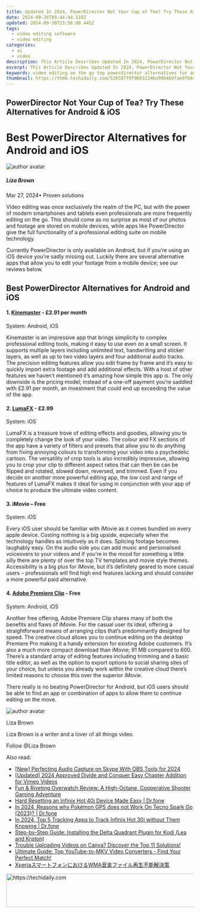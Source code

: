 ```yaml
---
title: Updated In 2024, PowerDirector Not Your Cup of Tea? Try These Alternatives for Android & iOS
date: 2024-09-26T05:44:44.516Z
updated: 2024-09-30T23:58:00.445Z
tags: 
  - video editing software
  - video editing
categories: 
  - ai
  - video
description: This Article Describes Updated In 2024, PowerDirector Not Your Cup of Tea? Try These Alternatives for Android & iOS
excerpt: This Article Describes Updated In 2024, PowerDirector Not Your Cup of Tea? Try These Alternatives for Android & iOS
keywords: video editing on the go top powerdirector alternatives for android ios,unleash your creativity top powerdirector alternatives for android and ios,ai animation sony vegas not your cup of tea explore these top alternatives for windows,windows 10 photos not your cup of tea try these 8 alternatives,video editing on the go top powerdirector alternatives for android and ios,best powerdirector alternatives for android and ios,powerdirector not your cup of tea try these alternatives for android ios
thumbnail: https://thmb.techidaily.com/526587f9f9083224ba90b469fae9f684a8ef66dad7a99594a73a26d6b57f4450.jpg
---
```


## PowerDirector Not Your Cup of Tea? Try These Alternatives for Android & iOS

# Best PowerDirector Alternatives for Android and iOS

![author avatar](https://lh5.googleusercontent.com/-AIMmjowaFs4/AAAAAAAAAAI/AAAAAAAAABc/Y5UmwDaI7HU/s250-c-k/photo.jpg)

##### Liza Brown

 Mar 27, 2024• Proven solutions

Video editing was once exclusively the realm of the PC, but with the power of modern smartphones and tablets even professionals are more frequently editing on the go. This should come as no surprise as most of our photos and footage are stored on mobile devices, while apps like PowerDirector give the full functionality of a professional editing suite on mobile technology.

Currently PowerDirector is only available on Android, but if you’re using an iOS device you’re sadly missing out. Luckily there are several alternative apps that allow you to edit your footage from a mobile device; see our reviews below.

## Best PowerDirector Alternatives for Android and iOS

#### 1\. [Kinemaster](https://www.kinemaster.com/index.php?lang=en) \- £2.91 per month

System: Android, iOS

Kinemaster is an impressive app that brings simplicity to complex professional editing tools, making it easy to use even on a small screen. It supports multiple layers including unlimited text, handwriting and sticker layers, as well as up to two video layers and four additional audio tracks. The precision editing features allow you edit frame by frame and it’s easy to quickly import extra footage and add additional effects. With a host of other features we haven’t mentioned it’s amazing how simple this app is. The only downside is the pricing model; instead of a one-off payment you’re saddled with £2.91 per month, an investment that could end up exceeding the value of the app.

#### 2\. [LumaFX](https://luma-touch.com/lumafx/) \- £2.99

System: iOS

LumaFX is a treasure trove of editing effects and goodies, allowing you to completely change the look of your video. The colour and FX sections of the app have a variety of filters and presets that allow you to do anything from fixing annoying colours to transforming your video into a psychedelic cartoon. The versatility of crop tools is also incredibly impressive, allowing you to crop your clip to different aspect ratios that can then be can be flipped and rotated, slowed down, reversed, and trimmed. Even if you decide on another more powerful editing app, the low cost and range of features of LumaFX makes it ideal for using in conjunction with your app of choice to produce the ultimate video content.

#### 3\. iMovie – Free

System: iOS

Every iOS user should be familiar with iMovie as it comes bundled on every apple device. Costing nothing is a big upside, especially when the technology handles as intuitively as it does. Splicing footage becomes laughably easy. On the audio side you can add music and personalised voiceovers to your videos and if you’re in the mood for something a little silly there are plenty of over the top TV templates and movie style themes. Accessibility is a big plus for iMovie, but it’s definitely geared to more casual users – professionals will find high end features lacking and should consider a more powerful paid alternative.

#### 4\. [Adobe Premiere Clip](https://www.adobe.com/products/premiere-clip.html) \- Free

System: Android, iOS

Another free offering, Adobe Premiere Clip shares many of both the benefits and flaws of iMovie. For the casual user its ideal, offering a straightforward means of arranging clips that’s predominantly designed for speed. The creative cloud allows you to continue editing on the desktop Premiere Pro making it a handy extension for existing Adobe customers. It’s also a much more compact download than iMovie; 91 MB compared to 600\. There’s a standard array of editing features including trimming and a basic title editor, as well as the option to export options to social sharing sites of your choice, but unless you already work within the creative cloud there’s limited reasons to choose this over the superior iMovie.

There really is no beating PowerDirector for Android, but iOS users should be able to find an app or combination of apps to allow them to continue editing on the move.

![author avatar](https://lh5.googleusercontent.com/-AIMmjowaFs4/AAAAAAAAAAI/AAAAAAAAABc/Y5UmwDaI7HU/s250-c-k/photo.jpg)

Liza Brown

Liza Brown is a writer and a lover of all things video.

Follow @Liza Brown

<ins class="adsbygoogle"
      style="display:block"
      data-ad-client="ca-pub-7571918770474297"
      data-ad-slot="8358498916"
      data-ad-format="auto"
      data-full-width-responsive="true"></ins>

<span class="atpl-alsoreadstyle">Also read:</span>
<div><ul>
<li><a href="https://screen-sharing-recording.techidaily.com/new-perfecting-audio-capture-on-skype-with-obs-tools-for-2024/"><u>[New] Perfecting Audio Capture on Skype With OBS Tools for 2024</u></a></li>
<li><a href="https://vimeo-videos.techidaily.com/updated-2024-approved-divide-and-conquer-easy-chapter-addition-for-vimeo-videos/"><u>[Updated] 2024 Approved Divide and Conquer Easy Chapter Addition for Vimeo Videos</u></a></li>
<li><a href="https://buynow-info.techidaily.com/fun-and-riveting-overwatch-review-a-high-octane-cooperative-shooter-gaming-adventure/"><u>Fun & Riveting Overwatch Review: A High-Octane, Cooperative Shooter Gaming Adventure</u></a></li>
<li><a href="https://techidaily.com/hard-resetting-an-infinix-hot-40i-device-made-easy-drfone-by-drfone-reset-android-reset-android/"><u>Hard Resetting an Infinix Hot 40i Device Made Easy | Dr.fone</u></a></li>
<li><a href="https://android-pokemon-go.techidaily.com/in-2024-reasons-why-pokemon-gps-does-not-work-on-tecno-spark-go-2023-drfone-by-drfone-virtual-android/"><u>In 2024, Reasons why Pokémon GPS does not Work On Tecno Spark Go (2023)? | Dr.fone</u></a></li>
<li><a href="https://android-location-track.techidaily.com/in-2024-top-5-tracking-apps-to-track-infinix-hot-30i-without-them-knowing-drfone-by-drfone-virtual-android/"><u>In 2024, Top 5 Tracking Apps to Track Infinix Hot 30i without Them Knowing | Dr.fone</u></a></li>
<li><a href="https://video-creation-software.techidaily.com/step-by-step-guide-installing-the-delta-quadrant-plugin-for-kodi-lea-and-krpton/"><u>Step-by-Step Guide: Installing the Delta Quadrant Plugin for Kodi (Lea and Krpton)</u></a></li>
<li><a href="https://video-creation-software.techidaily.com/trouble-uploading-videos-on-canva-discover-the-top-11-solutions/"><u>Trouble Uploading Videos on Canva? Discover the Top 11 Solutions!</u></a></li>
<li><a href="https://video-creation-software.techidaily.com/ultimate-guide-top-youtube-to-mkv-video-converters-find-your-perfect-match/"><u>Ultimate Guide: Top YouTube-to-MKV Video Converters - Find Your Perfect Match!</u></a></li>
<li><a href="https://video-creation-software.techidaily.com/xperiawma/"><u>XperiaスマートフォンにおけるWMA音楽ファイル再生不能解決策</u></a></li>
</ul></div>

<!-- affiliate ads begin -->
<a href="https://ephamedtechinc.pxf.io/c/5597632/2137209/26400" target="_top" id="2137209">
  <img src="//a.impactradius-go.com/display-ad/26400-2137209" border="0" alt="https://techidaily.com" width="728" height="90"/>
</a>
<img height="0" width="0" src="https://ephamedtechinc.pxf.io/i/5597632/2137209/26400" style="position:absolute;visibility:hidden;" border="0" />
<!-- affiliate ads end -->

